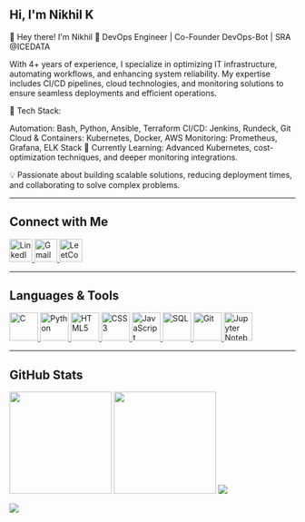 ## Hi, I'm Nikhil K  

👋 Hey there! I'm Nikhil
🚀 DevOps Engineer | Co-Founder DevOps-Bot | SRA @ICEDATA

With 4+ years of experience, I specialize in optimizing IT infrastructure, automating workflows, and enhancing system reliability. My expertise includes CI/CD pipelines, cloud technologies, and monitoring solutions to ensure seamless deployments and efficient operations.

🔧 Tech Stack:

Automation: Bash, Python, Ansible, Terraform
CI/CD: Jenkins, Rundeck, Git
Cloud & Containers: Kubernetes, Docker, AWS
Monitoring: Prometheus, Grafana, ELK Stack
🌱 Currently Learning: Advanced Kubernetes, cost-optimization techniques, and deeper monitoring integrations.

💡 Passionate about building scalable solutions, reducing deployment times, and collaborating to solve complex problems. 

---

## Connect with Me  
<p align="left">
  <a href="https://www.linkedin.com/in/nikhil-konda-6515551b5/" target="_blank">
    <img src="https://upload.wikimedia.org/wikipedia/commons/c/ca/LinkedIn_logo_initials.png" alt="LinkedIn" width="40" height="40"/>
  </a>
  <a href="mailto:nikhilkonda45@gmail.com" target="_blank">
    <img src="https://upload.wikimedia.org/wikipedia/commons/7/7e/Gmail_icon_(2020).svg" alt="Gmail" width="40" height="40"/>
  </a>
 <a href="https://leetcode.com/u/Nikhil_K45/" target="_blank">
    <img src="https://upload.wikimedia.org/wikipedia/commons/1/19/LeetCode_logo_black.png" alt="LeetCode" width="40" height="40"/>
</a>

</p>

---

## Languages & Tools  
<p align="left">
  <a href="https://devdocs.io/c/" target="_blank">
    <img src="https://upload.wikimedia.org/wikipedia/commons/1/19/C_Logo.png" alt="C" width="50" height="50"/>
  </a>
  <a href="https://www.python.org/" target="_blank">
    <img src="https://upload.wikimedia.org/wikipedia/commons/c/c3/Python-logo-notext.svg" alt="Python" width="50" height="50"/>
  </a>
  <a href="https://developer.mozilla.org/en-US/docs/Web/HTML" target="_blank">
    <img src="https://upload.wikimedia.org/wikipedia/commons/6/61/HTML5_logo_and_wordmark.svg" alt="HTML5" width="50" height="50"/>
  </a>
  <a href="https://developer.mozilla.org/en-US/docs/Web/CSS" target="_blank">
    <img src="https://upload.wikimedia.org/wikipedia/commons/d/d5/CSS3_logo_and_wordmark.svg" alt="CSS3" width="50" height="50"/>
  </a>
  <a href="https://developer.mozilla.org/en-US/docs/Web/JavaScript" target="_blank">
    <img src="https://upload.wikimedia.org/wikipedia/commons/6/6a/JavaScript-logo.png" alt="JavaScript" width="50" height="50"/>
  </a>
  <a href="https://en.wikipedia.org/wiki/SQL" target="_blank">
    <img src="https://upload.wikimedia.org/wikipedia/commons/8/87/Sql_data_base_with_logo.png" alt="SQL" width="50" height="50"/>
  </a>
  <a href="https://git-scm.com/" target="_blank">
    <img src="https://git-scm.com/images/logos/downloads/Git-Icon-1788C.png" alt="Git" width="50" height="50"/>
  </a>
  <a href="https://jupyter.org/" target="_blank">
    <img src="https://upload.wikimedia.org/wikipedia/commons/3/38/Jupyter_logo.svg" alt="Jupyter Notebook" width="50" height="50"/>
  </a>
</p>

---

## GitHub Stats  
<p align="left">
  <img src="https://github-readme-streak-stats.herokuapp.com/?user=nikhilk06&theme=dark&hide_border=false" height="180px"/>
  <img src="https://github-readme-stats.vercel.app/api/top-langs/?username=nikhilk06&layout=compact&theme=dark" height="180px"/>
  <img src="https://github-readme-activity-graph.vercel.app/graph?username=nikhilk06&theme=github-dark" />


  
</p>  

<p align="left">
  <img src="https://komarev.com/ghpvc/?username=nikhilk06&color=blue&style=flat-square"/>
</p>
